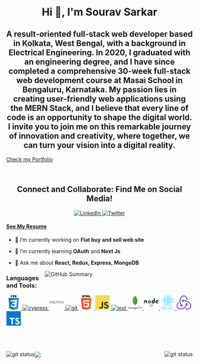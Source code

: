 <h1 align="center">Hi 👋, I'm Sourav Sarkar</h1>

<h2 align="center">A result-oriented full-stack web developer based in Kolkata, West Bengal, with a background in Electrical Engineering. In 2020, I graduated with an engineering degree, and I have since completed a comprehensive 30-week full-stack web development course at Masai School in Bengaluru, Karnataka. My passion lies in creating user-friendly web applications using the MERN Stack, and I believe that every line of code is an opportunity to shape the digital world. I invite you to join me on this remarkable journey of innovation and creativity, where together, we can turn your vision into a digital reality.</h2>


<a href="https://souravsarkar1.github.io/" target="_blank" rel="noopener noreferrer">Check my Portfolio</a>

<br/>

<h2 align="center">Connect and Collaborate: Find Me on Social Media!</h2>

<div align="center">
  <a href="https://www.linkedin.com/in/souravsarkar12/" target="_blank" rel="noopener noreferrer">
    <img src="https://content.linkedin.com/content/dam/me/business/en-us/amp/brand-site/v2/bg/LI-Logo.svg.original.svg" alt="LinkedIn" width="60">
  </a>
  
  <a href="https://twitter.com/SouravS44645555" target="_blank" rel="noopener noreferrer">
    <img src="https://cdn.jsdelivr.net/npm/simple-icons@5.10.0/icons/twitter.svg" alt="Twitter" width="20">
  </a>
</div>

<h4><a href="https://drive.google.com/file/d/1UlPud5tsYct-jImWMn3QJ1sEcW5eF1Ia/view?usp=sharing" target="_blank" rel="noopener noreferrer">See My Resume</a></h4>

- 🔭 I’m currently working on **Flat buy and sell web site**

- 🌱 I’m currently learning **OAuth** and **Next Js**
  
- 💬 Ask me about **React, Redux, Express, MongoDB**

<img align="right" width="400px" src="https://github-readme-stats.vercel.app/api?username=souravsarkar1&show_icons=true&theme=radical" alt="GitHub Summary">

<h3 align="left">Languages and Tools:</h3>
<p align="left"> <a href="https://www.w3schools.com/css/" target="_blank" rel="noreferrer"> <img src="https://raw.githubusercontent.com/devicons/devicon/master/icons/css3/css3-original-wordmark.svg" alt="css3" width="40" height="40"/> </a> <a href="https://www.cypress.io" target="_blank" rel="noreferrer"> <img src="https://raw.githubusercontent.com/simple-icons/simple-icons/6e46ec1fc23b60c8fd0d2f2ff46db82e16dbd75f/icons/cypress.svg" alt="cypress" width="40" height="40"/> </a> <a href="https://expressjs.com" target="_blank" rel="noreferrer"> <img src="https://raw.githubusercontent.com/devicons/devicon/master/icons/express/express-original-wordmark.svg" alt="express" width="40" height="40"/> </a> <a href="https://git-scm.com/" target="_blank" rel="noreferrer"> <img src="https://www.vectorlogo.zone/logos/git-scm/git-scm-icon.svg" alt="git" width="40" height="40"/> </a> <a href="https://www.w3.org/html/" target="_blank" rel="noreferrer"> <img src="https://raw.githubusercontent.com/devicons/devicon/master/icons/html5/html5-original-wordmark.svg" alt="html5" width="40" height="40"/> </a> <a href="https://developer.mozilla.org/en-US/docs/Web/JavaScript" target="_blank" rel="noreferrer"> <img src="https://raw.githubusercontent.com/devicons/devicon/master/icons/javascript/javascript-original.svg" alt="javascript" width="40" height="40"/> </a> <a href="https://jestjs.io" target="_blank" rel="noreferrer"> <img src="https://www.vectorlogo.zone/logos/jestjsio/jestjsio-icon.svg" alt="jest" width="40" height="40"/> </a> <a href="https://www.mongodb.com/" target="_blank" rel="noreferrer"> <img src="https://raw.githubusercontent.com/devicons/devicon/master/icons/mongodb/mongodb-original-wordmark.svg" alt="mongodb" width="40" height="40"/> </a> <a href="https://nodejs.org" target="_blank" rel="noreferrer"> <img src="https://raw.githubusercontent.com/devicons/devicon/master/icons/nodejs/nodejs-original-wordmark.svg" alt="nodejs" width="40" height="40"/> </a> <a href="https://reactjs.org/" target="_blank" rel="noreferrer"> <img src="https://raw.githubusercontent.com/devicons/devicon/master/icons/react/react-original-wordmark.svg" alt="react" width="40" height="40"/> </a> <a href="https://redux.js.org" target="_blank" rel="noreferrer"> <img src="https://raw.githubusercontent.com/devicons/devicon/master/icons/redux/redux-original.svg" alt="redux" width="40" height="40"/> </a> <a href="https://www.typescriptlang.org/" target="_blank" rel="noreferrer"> <img src="https://raw.githubusercontent.com/devicons/devicon/master/icons/typescript/typescript-original.svg" alt="typescript" width="40" height="40"/> </a> </p>
<br/>
<br/>
<br/>
<div>
   <img align="left" src = "https://github-readme-stats.vercel.app/api/top-langs/?username=souravsarkar1&hide=html,css" alt = "git status"/>
   <img align="right" src = "https://github-readme-streak-stats.herokuapp.com/?user=souravsarkar1&type=png)](https://git.io/streak-stats" alt = "git status"/>
 
</div>
<img align="center" src = "https://camo.githubusercontent.com/d8f250f80158980899668c024b17fa01bea4306d470b6dfd0dc6cc970c937eee/68747470733a2f2f63617073756c652d72656e6465722e76657263656c2e6170702f6170693f746578743d5468616e6b253230796f75253230666f722532305669736974696e6721f09f95b9efb88f26616e696d6174696f6e3d66616465496e26747970653d776176696e6726636f6c6f723d6772616469656e742673656374696f6e3d666f6f746572266865696768743d313030"/>
